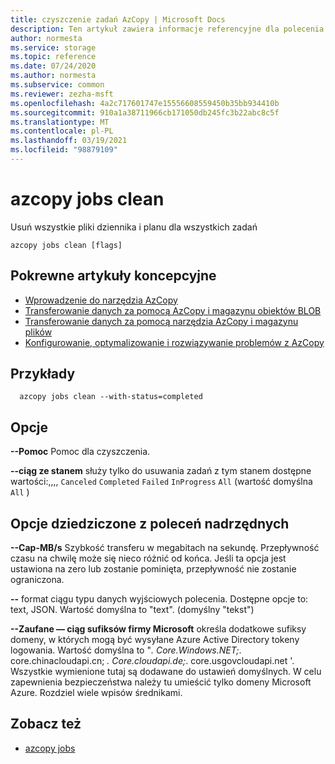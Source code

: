 ```yaml
---
title: czyszczenie zadań AzCopy | Microsoft Docs
description: Ten artykuł zawiera informacje referencyjne dla polecenia AzCopy Jobs Clean.
author: normesta
ms.service: storage
ms.topic: reference
ms.date: 07/24/2020
ms.author: normesta
ms.subservice: common
ms.reviewer: zezha-msft
ms.openlocfilehash: 4a2c717601747e15556608559450b35bb934410b
ms.sourcegitcommit: 910a1a38711966cb171050db245fc3b22abc8c5f
ms.translationtype: MT
ms.contentlocale: pl-PL
ms.lasthandoff: 03/19/2021
ms.locfileid: "98879109"
---
```

# <a name="azcopy-jobs-clean"></a>azcopy jobs clean

Usuń wszystkie pliki dziennika i planu dla wszystkich zadań

```
azcopy jobs clean [flags]
```

## <a name="related-conceptual-articles"></a>Pokrewne artykuły koncepcyjne

- [Wprowadzenie do narzędzia AzCopy](storage-use-azcopy-v10.md)
- [Transferowanie danych za pomocą AzCopy i magazynu obiektów BLOB](./storage-use-azcopy-v10.md#transfer-data)
- [Transferowanie danych za pomocą narzędzia AzCopy i magazynu plików](storage-use-azcopy-files.md)
- [Konfigurowanie, optymalizowanie i rozwiązywanie problemów z AzCopy](storage-use-azcopy-configure.md)

## <a name="examples"></a>Przykłady

```
  azcopy jobs clean --with-status=completed
```

## <a name="options"></a>Opcje

**--Pomoc**                Pomoc dla czyszczenia.

**--ciąg ze stanem** służy tylko do usuwania zadań z tym stanem dostępne wartości:,,,, `Canceled` `Completed` `Failed` `InProgress` `All` (wartość domyślna `All` )

## <a name="options-inherited-from-parent-commands"></a>Opcje dziedziczone z poleceń nadrzędnych

**--Cap-MB/s**      Szybkość transferu w megabitach na sekundę. Przepływność czasu na chwilę może się nieco różnić od końca. Jeśli ta opcja jest ustawiona na zero lub zostanie pominięta, przepływność nie zostanie ograniczona.

**--** format ciągu typu danych wyjściowych polecenia. Dostępne opcje to: text, JSON. Wartość domyślna to "text". (domyślny "tekst")

**--Zaufane — ciąg sufiksów firmy Microsoft** określa dodatkowe sufiksy domeny, w których mogą być wysyłane Azure Active Directory tokeny logowania.  Wartość domyślna to "*. Core.Windows.NET;*. core.chinacloudapi.cn; *. Core.cloudapi.de;*. core.usgovcloudapi.net '. Wszystkie wymienione tutaj są dodawane do ustawień domyślnych. W celu zapewnienia bezpieczeństwa należy tu umieścić tylko domeny Microsoft Azure. Rozdziel wiele wpisów średnikami.

## <a name="see-also"></a>Zobacz też

- [azcopy jobs](storage-ref-azcopy-jobs.md)

